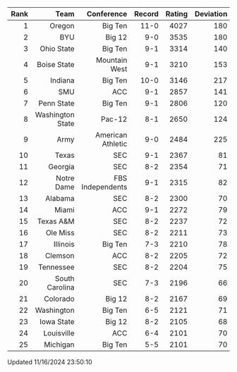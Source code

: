 | Rank  | Team                 | Conference           | Record   | Rating | Deviation |
| ---:  | ---:                 | ---:                 | ---:     | ---:   | ---:      |
| 1     | Oregon               | Big Ten              | 11-0     | 4027   | 180       |
| 2     | BYU                  | Big 12               | 9-0      | 3535   | 180       |
| 3     | Ohio State           | Big Ten              | 9-1      | 3314   | 140       |
| 4     | Boise State          | Mountain West        | 9-1      | 3210   | 153       |
| 5     | Indiana              | Big Ten              | 10-0     | 3146   | 217       |
| 6     | SMU                  | ACC                  | 9-1      | 2857   | 141       |
| 7     | Penn State           | Big Ten              | 9-1      | 2806   | 120       |
| 8     | Washington State     | Pac-12               | 8-1      | 2650   | 124       |
| 9     | Army                 | American Athletic    | 9-0      | 2484   | 225       |
| 10    | Texas                | SEC                  | 9-1      | 2367   | 81        |
| 11    | Georgia              | SEC                  | 8-2      | 2354   | 71        |
| 12    | Notre Dame           | FBS Independents     | 9-1      | 2315   | 82        |
| 13    | Alabama              | SEC                  | 8-2      | 2300   | 70        |
| 14    | Miami                | ACC                  | 9-1      | 2272   | 79        |
| 15    | Texas A&M            | SEC                  | 8-2      | 2237   | 72        |
| 16    | Ole Miss             | SEC                  | 8-2      | 2211   | 73        |
| 17    | Illinois             | Big Ten              | 7-3      | 2210   | 78        |
| 18    | Clemson              | ACC                  | 8-2      | 2205   | 72        |
| 19    | Tennessee            | SEC                  | 8-2      | 2204   | 75        |
| 20    | South Carolina       | SEC                  | 7-3      | 2196   | 66        |
| 21    | Colorado             | Big 12               | 8-2      | 2167   | 69        |
| 22    | Washington           | Big Ten              | 6-5      | 2121   | 71        |
| 23    | Iowa State           | Big 12               | 8-2      | 2105   | 68        |
| 24    | Louisville           | ACC                  | 6-4      | 2101   | 70        |
| 25    | Michigan             | Big Ten              | 5-5      | 2101   | 70        |

Updated 11/16/2024 23:50:10
